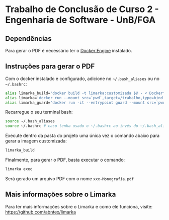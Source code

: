 # Trabalho de Conclusão de Curso 2 - Engenharia de Software - UnB/FGA


## Dependências

Para gerar o PDF é necessário ter o [Docker Engine](https://docs.docker.com/install/) instalado.

## Instruções para gerar o PDF

Com o docker instalado e configurado, adicione no `~/.bash_aliases` ou no `~/.bashrc`:


```bash
alias limarka_build='docker build -t limarka:customizada $@ - < Dockerfile'
alias limarka='docker run --mount src=`pwd`,target=/trabalho,type=bind limarka:customizada $@'
alias limarka_guard='docker run -it --entrypoint guard --mount src=`pwd`,target=/trabalho,type=bind limarka:customizada --no-bundler-warning $@'
```

Recarregue o seu terminal bash:

```bash
source ~/.bash_aliases
source ~/.bashrc # caso tenha usado o ~/.bashrc ao invés do ~/.bash_aliases
```

Execute dentro da pasta do projeto uma única vez o comando abaixo para gerar a imagem customizada:

```bash
limarka_build
```

Finalmente, para gerar o PDF, basta executar o comando:

```bash
limarka exec
```

Será gerado um arquivo PDF com o nome `xxx-Monografia.pdf`

## Mais informações sobre o Limarka

Para ter mais informações sobre o Limarka e como ele funciona, visite: https://github.com/abntex/limarka
